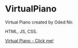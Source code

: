 # VirtualPiano

Virtual Piano created by Oded Nir.

HTML, JS, CSS.

[Virtual Piano - Click me!](https://odednir.github.io/VirtualPiano/)
